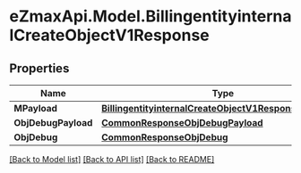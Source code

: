 
# eZmaxApi.Model.BillingentityinternalCreateObjectV1Response

## Properties

Name | Type | Description | Notes
------------ | ------------- | ------------- | -------------
**MPayload** | [**BillingentityinternalCreateObjectV1ResponseMPayload**](BillingentityinternalCreateObjectV1ResponseMPayload.md) |  | 
**ObjDebugPayload** | [**CommonResponseObjDebugPayload**](CommonResponseObjDebugPayload.md) |  | [optional] 
**ObjDebug** | [**CommonResponseObjDebug**](CommonResponseObjDebug.md) |  | [optional] 

[[Back to Model list]](../README.md#documentation-for-models)
[[Back to API list]](../README.md#documentation-for-api-endpoints)
[[Back to README]](../README.md)

